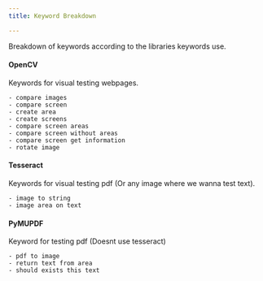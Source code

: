 ```yaml
---
title: Keyword Breakdown

---
```

Breakdown of keywords according to the libraries keywords use.

#### OpenCV

Keywords for visual testing webpages.

```
- compare images
- compare screen
- create area
- create screens
- compare screen areas
- compare screen without areas
- compare screen get information
- rotate image

```
#### Tesseract

Keywords for visual testing pdf (Or any image where we wanna test text).

```
- image to string
- image area on text
```

#### PyMUPDF

Keyword for testing pdf (Doesnt use tesseract)

```
- pdf to image
- return text from area
- should exists this text
```